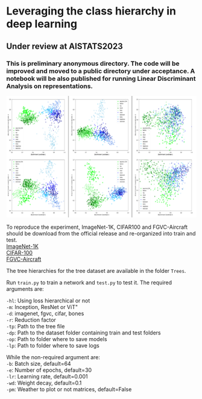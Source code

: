 # Leveraging the class hierarchy in deep learning
## Under review at AISTATS2023

### This is preliminary anonymous directory. The code will be improved and moved to a public directory under acceptance. A notebook will be also published for running Linear Discriminant Analysis on representations.

![](assets/lda.PNG)

To reproduce the experiment, ImageNet-1K, CIFAR100 and FGVC-Aircraft should be download from the official release and re-organized into train and test.  
[ImageNet-1K](https://www.image-net.org/challenges/LSVRC/index.php)  
[CIFAR-100](https://www.cs.toronto.edu/~kriz/cifar.html)  
[FGVC-Aircraft](https://www.robots.ox.ac.uk/~vgg/data/fgvc-aircraft/)    

The tree hierarchies for the tree dataset are available in the folder ```Trees```.  

Run ```train.py``` to train a network and ```test.py``` to test it. The required arguments are:

```-hl```: Using loss hierarchical or not  
```-m```: Inception, ResNet or ViT"  
```-d```: imagenet, fgvc, cifar, bones  
```-r```: Reduction factor  
```-tp```: Path to the tree file  
```-dp```: Path to the dataset folder containing train and test folders  
```-op```: Path to folder where to save models  
```-lp```: Path to folder where to save logs  

While the non-required argument are:  
```-b```: Batch size, default=64  
```-e```: Number of epochs, default=30  
```-lr```: Learning rate, default=0.001  
```-wd```: Weight decay, default=0.1  
```-pm```: Weather to plot or not matrices, default=False  

